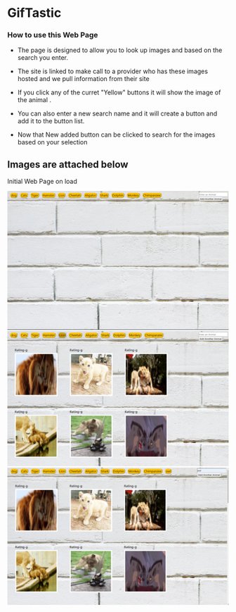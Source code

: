 # GifTastic


### How to use this Web Page

*  The page is designed to allow you to look up images and based on the search you enter.

*  The site is linked to make call to a provider who has these images hosted and we pull information from their site

*  If you click any of the curret "Yellow" buttons it will show the image of the animal .

* You can also enter a new search name and it will create a button and add it to the button list.

* Now that New added button can be clicked to search for the images based on your selection

## Images are attached below

Initial Web Page on load

![Initial Page](assets/images/InitialScreen.png)
![Show Images](assets/images/ShowImages.png)
![Add Button](assets/images/buttonadded.png)